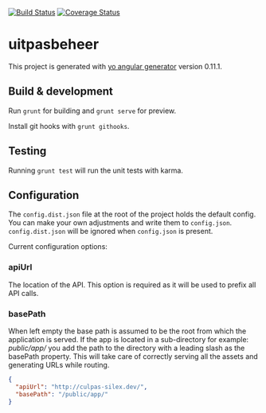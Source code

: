 [![Build Status](https://travis-ci.org/cultuurnet/uitpas-beheer-angular.svg?branch=master)](https://travis-ci.org/cultuurnet/uitpas-beheer-angular) [![Coverage Status](https://coveralls.io/repos/cultuurnet/uitpas-beheer-angular/badge.svg)](https://coveralls.io/r/cultuurnet/uitpas-beheer-angular)

# uitpasbeheer

This project is generated with [yo angular generator](https://github.com/yeoman/generator-angular)
version 0.11.1.

## Build & development

Run `grunt` for building and `grunt serve` for preview.

Install git hooks with `grunt githooks`.

## Testing

Running `grunt test` will run the unit tests with karma.

## Configuration

The `config.dist.json` file at the root of the project holds the default config. You can make your own adjustments and write
 them to `config.json`. `config.dist.json` will be ignored when `config.json` is present.
 
Current configuration options:
### apiUrl
The location of the API. This option is required as it will be used to prefix all API calls.

### basePath
When left empty the base path is assumed to be the root from which the application is served. If the app is located in a sub-directory for example: *public/app/* you add the path to the directory with a leading slash as the basePath property. This will take care of correctly serving all the assets and generating URLs while routing.
```json
{
  "apiUrl": "http://culpas-silex.dev/",
  "basePath": "/public/app/"
}
```